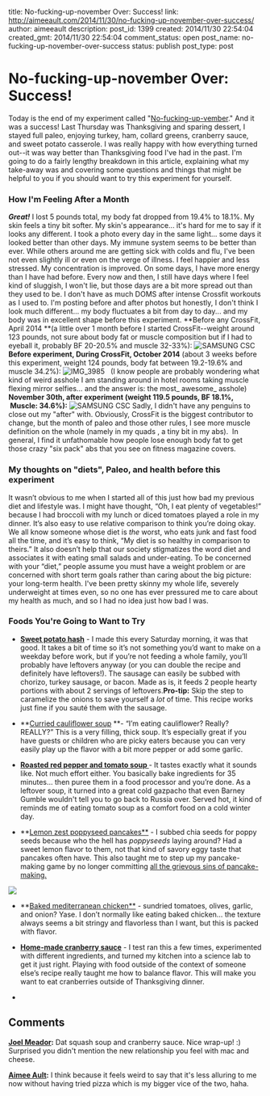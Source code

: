 title: No-fucking-up-november Over: Success!
link: http://aimeeault.com/2014/11/30/no-fucking-up-november-over-success/
author: aimeeault
description: 
post_id: 1399
created: 2014/11/30 22:54:04
created_gmt: 2014/11/30 22:54:04
comment_status: open
post_name: no-fucking-up-november-over-success
status: publish
post_type: post

# No-fucking-up-november Over: Success!

Today is the end of my experiment called "[No-fucking-up-vember](/2014/10/31/no-fucking-up-vember/)." And it was a success! Last Thursday was Thanksgiving and sparing dessert, I stayed full paleo, enjoying turkey, ham, collard greens, cranberry sauce, and sweet potato casserole. I was really happy with how everything turned out--it was way better than Thanksgiving food I've had in the past. I'm going to do a fairly lengthy breakdown in this article, explaining what my take-away was and covering some questions and things that might be helpful to you if you should want to try this experiment for yourself. 

### How I'm Feeling After a Month

_**Great!**_ I lost 5 pounds total, my body fat dropped from 19.4% to 18.1%. My skin feels a tiny bit softer. My skin's appearance... it's hard for me to say if it looks any different. I took a photo every day in the same light... some days it looked better than other days. My immune system seems to be better than ever. While others around me are getting sick with colds and flu, I've been not even slightly ill or even on the verge of illness. I feel happier and less stressed. My concentration is improved. On some days, I have more energy than I have had before. Every now and then, I still have days where I feel kind of sluggish, I won't lie, but those days are a bit more spread out than they used to be. I don't have as much DOMS after intense Crossfit workouts as I used to. I'm posting before and after photos but honestly, I don't think I look much different... my body fluctuates a bit from day to day... and my body was in excellent shape before this experiment. **Before any CrossFit, April 2014 **(a little over 1 month before I started CrossFit--weight around 123 pounds, not sure about body fat or muscle composition but if I had to eyeball it, probably BF 20-20.5% and muscle 32-33%): ![SAMSUNG CSC](https://s3.amazonaws.com/aimeeault.com/SAM_2291-682x1024.jpg) **Before experiment, During CrossFit, October 2014** (about 3 weeks before this experiment, weight 124 pounds, body fat between 19.2-19.6% and muscle 34.2%): ![IMG_3985](https://s3.amazonaws.com/aimeeault.com/IMG_3985-768x1024.jpg)   (I know people are probably wondering what kind of weird asshole I am standing around in hotel rooms taking muscle flexing mirror selfies... and the answer is: the most_ awesome_ asshole) **November 30th, after experiment (weight 119.5 pounds, BF 18.1%,  Muscle: 34.6%):** ![SAMSUNG CSC](https://s3.amazonaws.com/aimeeault.com/SAM_3371-682x1024.jpg) Sadly, I didn't have any penguins to close out my "after" with. Obviously, CrossFit is the biggest contributor to change, but the month of paleo and those other rules, I see more muscle definition on the whole (namely in my quads , a tiny bit in my abs).  In general, I find it unfathomable how people lose enough body fat to get those crazy "six pack" abs that you see on fitness magazine covers. 

### My thoughts on "diets", Paleo, and health before this experiment

It wasn’t obvious to me when I started all of this just how bad my previous diet and lifestyle was. I might have thought, “Oh, I eat plenty of vegetables!” because I had broccoli with my lunch or diced tomatoes played a role in my dinner. It’s also easy to use relative comparison to think you’re doing okay. We all know someone whose diet is _the_ worst, who eats junk and fast food all the time, and it’s easy to think, “My diet is so healthy in comparison to theirs.” It also doesn’t help that our society stigmatizes the word diet and associates it with eating small salads and under-eating. To be concerned with your “diet,” people assume you must have a weight problem or are concerned with short term goals rather than caring about the big picture: your long-term health. I've been pretty skinny my whole life, severely underweight at times even, so no one has ever pressured me to care about my health as much, and so I had no idea just how bad I was. 

### Foods You're Going to Want to Try

  * **[Sweet potato hash](http://paleogrubs.com/sweet-potato-hash-recipe)** \- I made this every Saturday morning, it was that good. It takes a bit of time so it’s not something you’d want to make on a weekday before work, but if you’re not feeding a whole family, you’ll probably have leftovers anyway (or you can double the recipe and definitely have leftovers!). The sausage can easily be subbed with chorizo, turkey sausage, or bacon. Made as is, it feeds 2 people hearty portions with about 2 servings of leftovers.**Pro-tip:** Skip the step to caramelize the onions to save yourself a _lot_ of time. This recipe works just fine if you sauté them with the sausage.
  * **[Curried cauliflower soup](http://paleogrubs.com/curried-cauliflower-soup-recipe) **\- “I’m eating cauliflower? Really? REALLY?” This is a very filling, thick soup. It’s especially great if you have guests or children who are picky eaters because you can very easily play up the flavor with a bit more pepper or add some garlic.

  * **[Roasted red pepper and tomato soup ](http://paleogrubs.com/roasted-red-pepper-soup-recipe)**\- It tastes exactly what it sounds like. Not much effort either. You basically bake ingredients for 35 minutes… then puree them in a food processor and you’re done. As a leftover soup, it turned into a great cold gazpacho that even Barney Gumble wouldn't tell you to go back to Russia over. Served hot, it kind of reminds me of eating tomato soup as a comfort food on a cold winter day.

  * **[Lemon zest poppyseed pancakes**](http://paleogrubs.com/lemon-poppy-seed-pancake-recipe) \- I subbed chia seeds for poppy seeds because who the hell has _poppyseeds_ laying around? Had a sweet lemon flavor to them, not that kind of savory eggy taste that pancakes often have. This also taught me to step up my pancake-making game by no longer committing [all the grievous sins of pancake-making.](http://www.huffingtonpost.com/2014/08/07/pancake-tips-mistakes_n_3677626.html)

![](https://s3.amazonaws.com/aimeeault.com/SAM_3357-1024x682.jpg)
  * **[Baked mediterranean chicken**](http://paleogrubs.com/mediterranean-chicken-recipe) \- sundried tomatoes, olives, garlic, and onion? Yase. I don’t normally like eating baked chicken… the texture always seems a bit stringy and flavorless than I want, but this is packed with flavor.

  * **[Home-made cranberry sauce](https://www.facebook.com/photo.php?fbid=10102687954289977)** \- I test ran this a few times, experimented with different ingredients, and turned my kitchen into a science lab to get it just right. Playing with food outside of the context of someone else’s recipe really taught me how to balance flavor. This will make you want to eat cranberries outside of Thanksgiving dinner.

  *

## Comments

**[Joel Meador](#135 "2014-12-01 00:26:38"):** Dat squash soup and cranberry sauce. Nice wrap-up! :) Surprised you didn't mention the new relationship you feel with mac and cheese.

**[Aimee Ault](#136 "2014-12-01 02:06:04"):** I think because it feels weird to say that it's less alluring to me now without having tried pizza which is my bigger vice of the two, haha.

